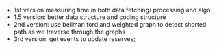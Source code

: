 - 1st version measuring time in both data fetching/ processing and algo
- 1.5 version: better data structure and coding structure
- 2nd version: use bellman ford and weighted graph to detect shorted path as we traverse through the graphs
- 3rd version: get events to update reserves; 